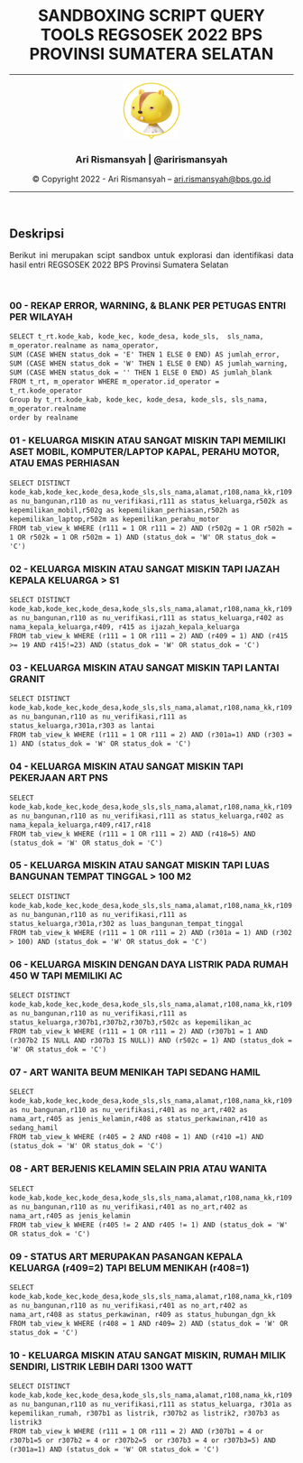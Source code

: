 <div align = "center">

# **SANDBOXING SCRIPT QUERY TOOLS REGSOSEK 2022 BPS PROVINSI SUMATERA SELATAN**

---
<div align = "center">

<img src = "assets/profile.png" width="100" height="100"></img>
### **Ari Rismansyah | @arirismansyah**



© Copyright 2022 - Ari Rismansyah – ari.rismansyah@bps.go.id

---

</div>

</div>


<br>

## **Deskripsi**

<div align = "justify">

Berikut ini merupakan scipt sandbox untuk explorasi dan identifikasi data hasil entri REGSOSEK 2022 BPS Provinsi Sumatera Selatan


</div>

<br>

### 00 - REKAP ERROR, WARNING, & BLANK PER PETUGAS ENTRI PER WILAYAH
```
SELECT t_rt.kode_kab, kode_kec, kode_desa, kode_sls,  sls_nama, m_operator.realname as nama_operator, 
SUM (CASE WHEN status_dok = 'E' THEN 1 ELSE 0 END) AS jumlah_error,
SUM (CASE WHEN status_dok = 'W' THEN 1 ELSE 0 END) AS jumlah_warning,
SUM (CASE WHEN status_dok = '' THEN 1 ELSE 0 END) AS jumlah_blank
FROM t_rt, m_operator WHERE m_operator.id_operator = t_rt.kode_operator 
Group by t_rt.kode_kab, kode_kec, kode_desa, kode_sls, sls_nama, m_operator.realname
order by realname

```
### 01 - KELUARGA MISKIN ATAU SANGAT MISKIN TAPI MEMILIKI ASET MOBIL, KOMPUTER/LAPTOP KAPAL, PERAHU MOTOR, ATAU EMAS PERHIASAN
```
SELECT DISTINCT kode_kab,kode_kec,kode_desa,kode_sls,sls_nama,alamat,r108,nama_kk,r109 as nu_bangunan,r110 as nu_verifikasi,r111 as status_keluarga,r502k as kepemilikan_mobil,r502g as kepemilikan_perhiasan,r502h as kepemilikan_laptop,r502m as kepemilikan_perahu_motor
FROM tab_view_k WHERE (r111 = 1 OR r111 = 2) AND (r502g = 1 OR r502h = 1 OR r502k = 1 OR r502m = 1) AND (status_dok = 'W' OR status_dok = 'C')

```

### 02 - KELUARGA MISKIN ATAU SANGAT MISKIN TAPI IJAZAH KEPALA KELUARGA > S1
```
SELECT DISTINCT kode_kab,kode_kec,kode_desa,kode_sls,sls_nama,alamat,r108,nama_kk,r109 as nu_bangunan,r110 as nu_verifikasi,r111 as status_keluarga,r402 as nama_kepala_keluarga,r409, r415 as ijazah_kepala_keluarga
FROM tab_view_k WHERE (r111 = 1 OR r111 = 2) AND (r409 = 1) AND (r415 >= 19 AND r415!=23) AND (status_dok = 'W' OR status_dok = 'C')

```
### 03 - KELUARGA MISKIN ATAU SANGAT MISKIN TAPI LANTAI GRANIT
```
SELECT DISTINCT kode_kab,kode_kec,kode_desa,kode_sls,sls_nama,alamat,r108,nama_kk,r109 as nu_bangunan,r110 as nu_verifikasi,r111 as status_keluarga,r301a,r303 as lantai
FROM tab_view_k WHERE (r111 = 1 OR r111 = 2) AND (r301a=1) AND (r303 = 1) AND (status_dok = 'W' OR status_dok = 'C')

```
### 04 - KELUARGA MISKIN ATAU SANGAT MISKIN TAPI PEKERJAAN ART PNS
```
SELECT kode_kab,kode_kec,kode_desa,kode_sls,sls_nama,alamat,r108,nama_kk,r109 as nu_bangunan,r110 as nu_verifikasi,r111 as status_keluarga,r402 as nama_kepala_keluarga,r409,r417,r418
FROM tab_view_k WHERE (r111 = 1 OR r111 = 2) AND (r418=5) AND (status_dok = 'W' OR status_dok = 'C')

```
### 05 - KELUARGA MISKIN ATAU SANGAT MISKIN TAPI LUAS BANGUNAN TEMPAT TINGGAL > 100 M2
```
SELECT DISTINCT kode_kab,kode_kec,kode_desa,kode_sls,sls_nama,alamat,r108,nama_kk,r109 as nu_bangunan,r110 as nu_verifikasi,r111 as status_keluarga,r301a,r302 as luas_bangunan_tempat_tinggal
FROM tab_view_k WHERE (r111 = 1 OR r111 = 2) AND (r301a = 1) AND (r302 > 100) AND (status_dok = 'W' OR status_dok = 'C')

```
### 06 - KELUARGA MISKIN DENGAN DAYA LISTRIK PADA RUMAH 450 W TAPI MEMILIKI AC
```
SELECT DISTINCT kode_kab,kode_kec,kode_desa,kode_sls,sls_nama,alamat,r108,nama_kk,r109 as nu_bangunan,r110 as nu_verifikasi,r111 as status_keluarga,r307b1,r307b2,r307b3,r502c as kepemilikan_ac
FROM tab_view_k WHERE (r111 = 1 OR r111 = 2) AND (r307b1 = 1 AND (r307b2 IS NULL AND r307b3 IS NULL)) AND (r502c = 1) AND (status_dok = 'W' OR status_dok = 'C')

```
### 07 - ART WANITA BEUM MENIKAH TAPI SEDANG HAMIL
```
SELECT kode_kab,kode_kec,kode_desa,kode_sls,sls_nama,alamat,r108,nama_kk,r109 as nu_bangunan,r110 as nu_verifikasi,r401 as no_art,r402 as nama_art,r405 as jenis_kelamin,r408 as status_perkawinan,r410 as sedang_hamil
FROM tab_view_k WHERE (r405 = 2 AND r408 = 1) AND (r410 =1) AND (status_dok = 'W' OR status_dok = 'C')

```
### 08 - ART BERJENIS KELAMIN SELAIN PRIA ATAU WANITA
```
SELECT kode_kab,kode_kec,kode_desa,kode_sls,sls_nama,alamat,r108,nama_kk,r109 as nu_bangunan,r110 as nu_verifikasi,r401 as no_art,r402 as nama_art,r405 as jenis_kelamin
FROM tab_view_k WHERE (r405 != 2 AND r405 != 1) AND (status_dok = 'W' OR status_dok = 'C')

```

### 09 - STATUS ART MERUPAKAN PASANGAN KEPALA KELUARGA (r409=2) TAPI BELUM MENIKAH (r408=1)
```
SELECT kode_kab,kode_kec,kode_desa,kode_sls,sls_nama,alamat,r108,nama_kk,r109 as nu_bangunan,r110 as nu_verifikasi,r401 as no_art,r402 as nama_art,r408 as status_perkawinan, r409 as status_hubungan_dgn_kk
FROM tab_view_k WHERE (r408 = 1 AND r409= 2) AND (status_dok = 'W' OR status_dok = 'C')

```

### 10 - KELUARGA MISKIN ATAU SANGAT MISKIN, RUMAH MILIK SENDIRI, LISTRIK LEBIH DARI 1300 WATT
```
SELECT DISTINCT kode_kab,kode_kec,kode_desa,kode_sls,sls_nama,alamat,r108,nama_kk,r109 as nu_bangunan,r110 as nu_verifikasi,r111 as status_keluarga, r301a as kepemilikan_rumah, r307b1 as listrik, r307b2 as listrik2, r307b3 as listrik3
FROM tab_view_k WHERE (r111 = 1 OR r111 = 2) AND (r307b1 = 4 or r307b1=5 or r307b2 = 4 or r307b2=5  or r307b3 = 4 or r307b3=5) AND (r301a=1) AND (status_dok = 'W' OR status_dok = 'C')

```


